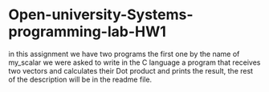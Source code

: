 # Open-university-Systems-programming-lab-HW1
in this assignment we have two programs the first one by the name of my_scalar we were asked to write in the C language a program that receives two vectors and calculates their Dot product and prints the result, the rest of the description will be in the readme file.
